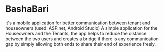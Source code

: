 # BashaBari
it's a mobile application for better communication between tenant and houseowners (used: ASP.net, Android Studio)
A simple application for the Houseowners and the Tenants, the app helps to reduce the distance between the two users and creates a bridge if there is any communication gap by simply allowing both ends to share their end of experience freely.

